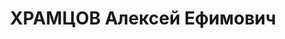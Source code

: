 ---
title: ХРАМЦОВ Алексей Ефимович
description: "Род. в 1906. Проживал: г. Оренбург. Работник редакции редакция газеты\
  \ \"Оренбургская коммуна\" \n  Приговор: ВК ВС СССР, 31.01.1938 – ВМН. \n  Реабилитирован\
  \ сентябрь 1938"
---